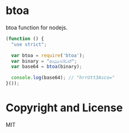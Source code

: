 btoa
===

btoa function for nodejs.

```js
(function () {
  "use strict";

  var btoa = require('btoa');
  var binary = "ආයුබෝවන්";
  var base64 = btoa(binary);

  console.log(base64); // "hrrUtt3Asco="
}());
```

Copyright and License
===

MIT